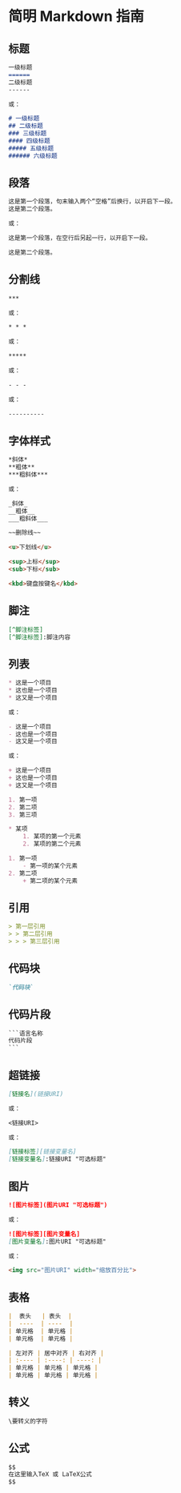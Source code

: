 # 简明 Markdown 指南

## 标题

```markdown
一级标题
======
二级标题
------

或：

# 一级标题
## 二级标题
### 三级标题
#### 四级标题
##### 五级标题
###### 六级标题
```

## 段落

```markdown
这是第一个段落，句末输入两个“空格”后换行，以开启下一段。  
这是第二个段落。

或：

这是第一个段落，在空行后另起一行，以开启下一段。

这是第二个段落。
```
## 分割线

```markdown
***

或：

* * *

或：

*****

或：

- - - 

或：

----------
```

## 字体样式

```markdown
*斜体*
**粗体**
***粗斜体***

或：

_斜体_
__粗体__
___粗斜体___
```

```markdown
~~删除线~~
```

```markdown
<u>下划线</u>
```

```markdown
<sup>上标</sup>
<sub>下标</sub>
```

```markdown
<kbd>键盘按键名</kbd>
```



## 脚注

```markdown
[^脚注标签]
[^脚注标签]:脚注内容
```

## 列表

```markdown
* 这是一个项目
* 这也是一个项目
* 这又是一个项目

或：

- 这是一个项目
- 这也是一个项目
- 这又是一个项目

或：

+ 这是一个项目
+ 这也是一个项目
+ 这又是一个项目
```

```markdown
1. 第一项
2. 第二项
3. 第三项
```

```markdown
* 某项
    1. 某项的第一个元素
    2. 某项的第二个元素
```

```markdown
1. 第一项
    - 第一项的某个元素
2. 第二项
    + 第二项的某个元素
```

##  引用

```markdown
> 第一层引用
> > 第二层引用
> > > 第三层引用
```

## 代码块

```markdown
`代码块`
```

## 代码片段

```markdown
​```语言名称
代码片段
​```
```

## 超链接

```markdown
[链接名](链接URI)

或：

<链接URI>

或：

[链接标签][链接变量名]
[链接变量名]:链接URI "可选标题"
```

## 图片

```markdown
![图片标签](图片URI "可选标题")

或：

![图片标签][图片变量名]
[图片变量名]:图片URI "可选标题"

或：

<img src="图片URI" width="缩放百分比">
```

## 表格

```markdown
|  表头   | 表头  |
|  ----  | ----  |
| 单元格  | 单元格 |
| 单元格  | 单元格 |
```

```markdown
| 左对齐 | 居中对齐 | 右对齐 |
| :---- | :----: | ----: |
| 单元格 | 单元格 | 单元格 |
| 单元格 | 单元格 | 单元格 |
```

## 转义

```markdown
\要转义的字符
```

## 公式

```markdown
$$
在这里输入TeX 或 LaTeX公式
$$
```
